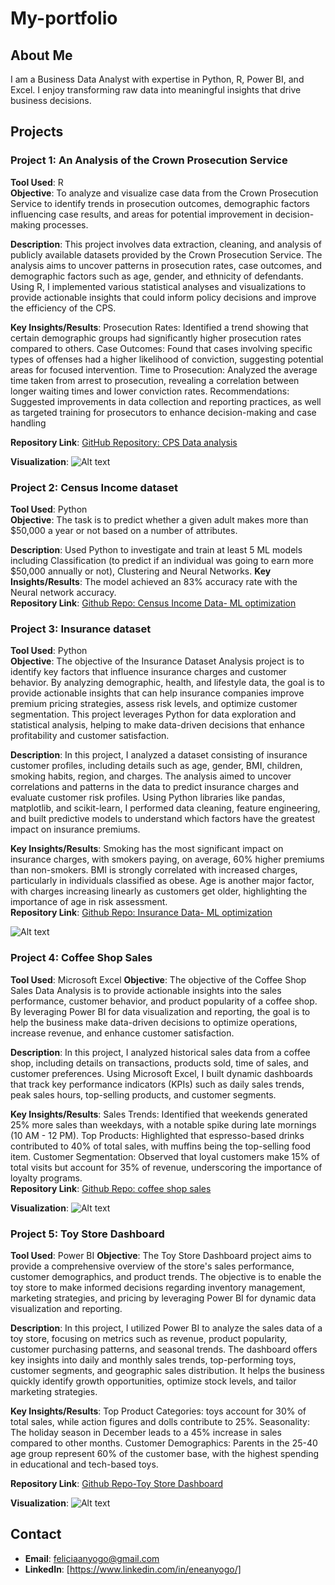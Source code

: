 # My-portfolio

## About Me
I am a Business Data Analyst with expertise in Python, R, Power BI, and Excel. I enjoy transforming raw data into meaningful insights that drive business decisions.

## Projects

### Project 1: An Analysis of the Crown Prosecution Service
**Tool Used**: R  
**Objective**: To analyze and visualize case data from the Crown Prosecution Service to identify trends in prosecution outcomes, demographic factors influencing case results, and areas for potential improvement in decision-making processes.  

**Description**: This project involves data extraction, cleaning, and analysis of publicly available datasets provided by the Crown Prosecution Service. The analysis aims to uncover patterns in prosecution rates, case outcomes, and demographic factors such as age, gender, and ethnicity of defendants. Using R, I implemented various statistical analyses and visualizations to provide actionable insights that could inform policy decisions and improve the efficiency of the CPS.

**Key Insights/Results**: 
Prosecution Rates: Identified a trend showing that certain demographic groups had significantly higher prosecution rates compared to others.
Case Outcomes: Found that cases involving specific types of offenses had a higher likelihood of conviction, suggesting potential areas for focused intervention.
Time to Prosecution: Analyzed the average time taken from arrest to prosecution, revealing a correlation between longer waiting times and lower conviction rates.
Recommendations: Suggested improvements in data collection and reporting practices, as well as targeted training for prosecutors to enhance decision-making and case handling

**Repository Link**: [GitHub Repository: CPS Data analysis](https://github.com/3n3gma/My-portfolio/blob/main/Assesment_Notebook.ipynb)

**Visualization**: ![Alt text](https://github.com/3n3gma/My-portfolio/blob/main/correlation_plot.png)

### Project 2: Census Income dataset
**Tool Used**: Python  
**Objective**: The task is to predict whether a given adult makes more than $50,000 a year or not based on a number of attributes.

**Description**: Used Python to investigate and train at least 5 ML models including Classification (to predict if an individual was going to earn more $50,000 annually or not), Clustering and Neural Networks. 
**Key Insights/Results**: The model achieved an 83% accuracy rate with the Neural network accuracy.  
**Repository Link**: [Github Repo: Census Income Data- ML optimization](https://github.com/3n3gma/My-portfolio/blob/main/Ene_Census_Project.ipynb) 

### Project 3: Insurance dataset
**Tool Used**: Python  
**Objective**: The objective of the Insurance Dataset Analysis project is to identify key factors that influence insurance charges and customer behavior. By analyzing demographic, health, and lifestyle data, the goal is to provide actionable insights that can help insurance companies improve premium pricing strategies, assess risk levels, and optimize customer segmentation. This project leverages Python for data exploration and statistical analysis, helping to make data-driven decisions that enhance profitability and customer satisfaction.

**Description**: In this project, I analyzed a dataset consisting of insurance customer profiles, including details such as age, gender, BMI, children, smoking habits, region, and charges. The analysis aimed to uncover correlations and patterns in the data to predict insurance charges and evaluate customer risk profiles. Using Python libraries like pandas, matplotlib, and scikit-learn, I performed data cleaning, feature engineering, and built predictive models to understand which factors have the greatest impact on insurance premiums.

**Key Insights/Results**: 
Smoking has the most significant impact on insurance charges, with smokers paying, on average, 60% higher premiums than non-smokers.
BMI is strongly correlated with increased charges, particularly in individuals classified as obese.
Age is another major factor, with charges increasing linearly as customers get older, highlighting the importance of age in risk assessment.  
**Repository Link**: [Github Repo: Insurance Data- ML optimization](https://github.com/3n3gma/My-portfolio/blob/main/Ene_Anyogo_ML_Insurance_Project.ipynb)

![Alt text](https://github.com/3n3gma/My-portfolio/blob/main/ML%20insurance%20project%20visualisation.PNG)

### Project 4: Coffee Shop Sales
**Tool Used**: Microsoft Excel 
**Objective**: The objective of the Coffee Shop Sales Data Analysis is to provide actionable insights into the sales performance, customer behavior, and product popularity of a coffee shop. By leveraging Power BI for data visualization and reporting, the goal is to help the business make data-driven decisions to optimize operations, increase revenue, and enhance customer satisfaction.

**Description**: In this project, I analyzed historical sales data from a coffee shop, including details on transactions, products sold, time of sales, and customer preferences. Using Microsoft Excel, I built dynamic dashboards that track key performance indicators (KPIs) such as daily sales trends, peak sales hours, top-selling products, and customer segments.

**Key Insights/Results**: Sales Trends: Identified that weekends generated 25% more sales than weekdays, with a notable spike during late mornings (10 AM - 12 PM).
Top Products: Highlighted that espresso-based drinks contributed to 40% of total sales, with muffins being the top-selling food item.
Customer Segmentation: Observed that loyal customers make 15% of total visits but account for 35% of revenue, underscoring the importance of loyalty programs.  
**Repository Link**: [Github Repo: coffee shop sales](https://github.com/3n3gma/My-portfolio/blob/main/Coffee%20Shop%20Sales.xlsx)  

**Visualization**: ![Alt text](https://github.com/3n3gma/My-portfolio/blob/main/datanalystcoffeshop1.PNG)

### Project 5: Toy Store Dashboard
**Tool Used**: Power BI
**Objective**: The Toy Store Dashboard project aims to provide a comprehensive overview of the store's sales performance, customer demographics, and product trends. The objective is to enable the toy store to make informed decisions regarding inventory management, marketing strategies, and pricing by leveraging Power BI for dynamic data visualization and reporting.

**Description**: In this project, I utilized Power BI to analyze the sales data of a toy store, focusing on metrics such as revenue, product popularity, customer purchasing patterns, and seasonal trends. The dashboard offers key insights into daily and monthly sales trends, top-performing toys, customer segments, and geographic sales distribution. It helps the business quickly identify growth opportunities, optimize stock levels, and tailor marketing strategies.

**Key Insights/Results**: Top Product Categories: toys account for 30% of total sales, while action figures and dolls contribute to 25%.
Seasonality: The holiday season in December leads to a 45% increase in sales compared to other months.
Customer Demographics: Parents in the 25-40 age group represent 60% of the customer base, with the highest spending in educational and tech-based toys.

**Repository Link**: [Github Repo-Toy Store Dashboard](https://github.com/3n3gma/My-portfolio/blob/main/Ene_Toy%20Store_Sales%20Dashboard.pbix) 

**Visualization**: ![Alt text](https://github.com/3n3gma/My-portfolio/blob/main/toystore%20dashboard.PNG)

## Contact
- **Email**: feliciaanyogo@gmail.com
- **LinkedIn**: [https://www.linkedin.com/in/eneanyogo/]
